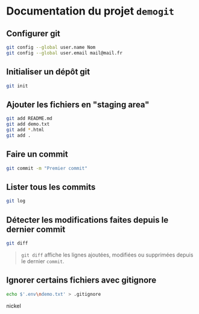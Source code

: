 # Documentation du projet `demogit`

## Configurer git

```bash
git config --global user.name Nom
git config --global user.email mail@mail.fr
```

## Initialiser un dépôt git

```bash
git init
```

## Ajouter les fichiers en "staging area"
```bash
git add README.md
git add demo.txt
git add *.html
git add .
```

## Faire un commit
```bash
git commit -m "Premier commit"
```

## Lister tous les commits
```bash
git log
```


## Détecter les modifications faites depuis le dernier commit
```bash
git diff
```

> `git diff` affiche les lignes ajoutées, modifiées ou supprimées depuis le dernier `commit`.

## Ignorer certains fichiers avec gitignore

```bash
echo $'.env\ndemo.txt' > .gitignore
```

nickel
